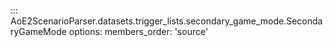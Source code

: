 ::: AoE2ScenarioParser.datasets.trigger_lists.secondary_game_mode.SecondaryGameMode
    options:
      members_order: 'source'
